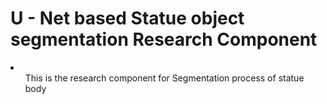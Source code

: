 <h1>U - Net based Statue object segmentation Research Component</h1>
<li>
  <ul>This is the research component for Segmentation process of statue body</ul>
</li>
